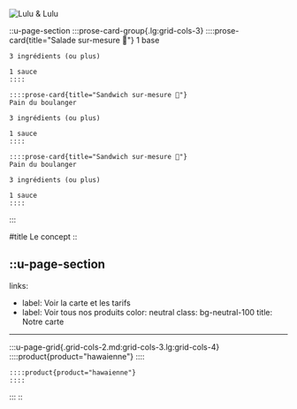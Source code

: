 ![Lulu & Lulu](/home/background.jpg)

::u-page-section
  :::prose-card-group{.lg:grid-cols-3}
    ::::prose-card{title="Salade sur-mesure 🥗"}
    1 base
    
    3 ingrédients (ou plus)
    
    1 sauce
    ::::
  
    ::::prose-card{title="Sandwich sur-mesure 🥙"}
    Pain du boulanger
    
    3 ingrédients (ou plus)
    
    1 sauce
    ::::
  
    ::::prose-card{title="Sandwich sur-mesure 🥖"}
    Pain du boulanger
    
    3 ingrédients (ou plus)
    
    1 sauce
    ::::
  :::

#title
Le concept
::

::u-page-section
---
links:
  - label: Voir la carte et les tarifs
  - label: Voir tous nos produits
    color: neutral
class: bg-neutral-100
title: Notre carte
---
  :::u-page-grid{.grid-cols-2.md:grid-cols-3.lg:grid-cols-4}
    ::::product{product="hawaienne"}
    ::::
  
    ::::product{product="hawaienne"}
    ::::
  :::
::
